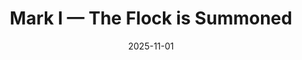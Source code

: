 ---
layout: portal.njk
title: "Mark I — The Flock is Summoned"
slug: "mark-i"
mark_id: 1
status: "portal" # portal | fragment | essay
stave_image: "/assets/staves/mark-i.png"
sigil: "/assets/sigils/mark.png"

# ritual seal (client-side)
password_hint: "Transcribe the stave."
password_hash: "sha256:4f8b42c2..." # precomputed (see §7)

# unlocked content (shown after ritual)
audio_stream_url: "https://bandcamp.com/your-embed-or-stream"
download_url: "/api/download?mark=1" # protected by CF Function (optional)
aria_abstract: "Sense thesis (to come)..."
dne_abstract: "AntiSense thesis (to come)..."

# crosslinks (grow over time)
hypertext_link: "https://cgms.link/node/..."
library_link: "https://library.notborges.org/... "
treatise_link: "https://stories.notborges.org/... "

# metadata
date: 2025-11-01
---